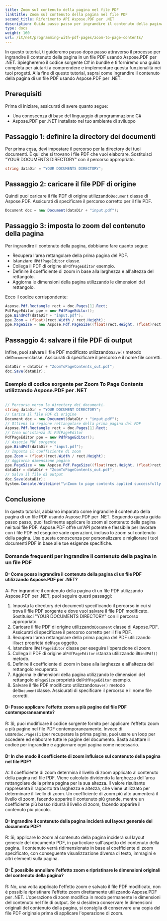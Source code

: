 ```yaml
---
title: Zoom sul contenuto della pagina nel file PDF
linktitle: Zoom sul contenuto della pagina nel file PDF
second_title: Riferimento API Aspose.PDF per .NET
description: Guida passo passo per ingrandire il contenuto della pagina in un file PDF usando Aspose.PDF per .NET. Migliora i tuoi documenti PDF in base alle tue esigenze specifiche.
type: docs
weight: 160
url: /it/net/programming-with-pdf-pages/zoom-to-page-contents/
---
```

In questo tutorial, ti guideremo passo dopo passo attraverso il processo per ingrandire il contenuto della pagina in un file PDF usando Aspose.PDF per .NET. Spiegheremo il codice sorgente C# in bundle e ti forniremo una guida completa per aiutarti a comprendere e implementare questa funzionalità nei tuoi progetti. Alla fine di questo tutorial, saprai come ingrandire il contenuto della pagina di un file PDF usando Aspose.PDF per .NET.

## Prerequisiti
Prima di iniziare, assicurati di avere quanto segue:

- Una conoscenza di base del linguaggio di programmazione C#
- Aspose.PDF per .NET installato nel tuo ambiente di sviluppo

## Passaggio 1: definire la directory dei documenti
Per prima cosa, devi impostare il percorso per la directory dei tuoi documenti. È qui che si trovano i file PDF che vuoi elaborare. Sostituisci "YOUR DOCUMENTS DIRECTORY" con il percorso appropriato.

```csharp
string dataDir = "YOUR DOCUMENTS DIRECTORY";
```

## Passaggio 2: caricare il file PDF di origine
 Quindi puoi caricare il file PDF di origine utilizzando`Document` classe di Aspose.PDF. Assicurati di specificare il percorso corretto per il file PDF.

```csharp
Document doc = new Document(dataDir + "input.pdf");
```

## Passaggio 3: imposta lo zoom del contenuto della pagina
Per ingrandire il contenuto della pagina, dobbiamo fare quanto segue:

- Recupera l'area rettangolare della prima pagina del PDF.
-  Istanziare il`PdfPageEditor` classe.
-  Collega il PDF di origine al`PdfPageEditor` esempio.
- Definire il coefficiente di zoom in base alla larghezza e all'altezza del rettangolo.
- Aggiorna le dimensioni della pagina utilizzando le dimensioni del rettangolo.

Ecco il codice corrispondente:

```csharp
Aspose.Pdf.Rectangle rect = doc.Pages[1].Rect;
PdfPageEditor ppe = new PdfPageEditor();
ppe.BindPdf(dataDir + "input.pdf");
ppe.Zoom = (float)(rect.Width / rect.Height);
ppe.PageSize = new Aspose.Pdf.PageSize((float)rect.Height, (float)rect.Width);
```

## Passaggio 4: salvare il file PDF di output
 Infine, puoi salvare il file PDF modificato utilizzando`Save()` metodo del`Document`classe. Assicurati di specificare il percorso e il nome file corretti.

```csharp
dataDir = dataDir + "ZoomToPageContents_out.pdf";
doc.Save(dataDir);
```

### Esempio di codice sorgente per Zoom To Page Contents utilizzando Aspose.PDF per .NET 

```csharp

// Percorso verso la directory dei documenti.
string dataDir = "YOUR DOCUMENT DIRECTORY";
// Carica il file PDF di origine
Document doc = new Document(dataDir + "input.pdf");
// Ottieni la regione rettangolare della prima pagina del PDF
Aspose.Pdf.Rectangle rect = doc.Pages[1].Rect;
// Crea un'istanza di PdfPageEditor
PdfPageEditor ppe = new PdfPageEditor();
// Associa PDF sorgente
ppe.BindPdf(dataDir + "input.pdf");
// Imposta il coefficiente di zoom
ppe.Zoom = (float)(rect.Width / rect.Height);
// Aggiorna dimensione pagina
ppe.PageSize = new Aspose.Pdf.PageSize((float)rect.Height, (float)rect.Width);
dataDir = dataDir + "ZoomToPageContents_out.pdf";
// Salva il file di output
doc.Save(dataDir);
System.Console.WriteLine("\nZoom to page contents applied successfully.\nFile saved at " + dataDir);

```

## Conclusione
In questo tutorial, abbiamo imparato come ingrandire il contenuto della pagina di un file PDF usando Aspose.PDF per .NET. Seguendo questa guida passo passo, puoi facilmente applicare lo zoom al contenuto della pagina nei tuoi file PDF. Aspose.PDF offre un'API potente e flessibile per lavorare con i file PDF ed eseguire varie operazioni, incluso lo zoom sul contenuto della pagina. Usa questa conoscenza per personalizzare e migliorare i tuoi documenti PDF in base alle tue esigenze specifiche.

### Domande frequenti per ingrandire il contenuto della pagina in un file PDF

#### D: Come posso ingrandire il contenuto della pagina di un file PDF utilizzando Aspose.PDF per .NET?

A: Per ingrandire il contenuto della pagina di un file PDF utilizzando Aspose.PDF per .NET, puoi seguire questi passaggi:

1. Imposta la directory dei documenti specificando il percorso in cui si trova il file PDF sorgente e dove vuoi salvare il file PDF modificato. Sostituisci "YOUR DOCUMENTS DIRECTORY" con il percorso appropriato.
2.  Caricare il file PDF di origine utilizzando`Document` classe di Aspose.PDF. Assicurati di specificare il percorso corretto per il file PDF.
3.  Recupera l'area rettangolare della prima pagina del PDF utilizzando il`Rect` proprietà del`Page` oggetto.
4.  Istanziare il`PdfPageEditor` classe per eseguire l'operazione di zoom.
5.  Collega il PDF di origine al`PdfPageEditor` istanza utilizzando il`BindPdf()` metodo.
6. Definire il coefficiente di zoom in base alla larghezza e all'altezza del rettangolo recuperato.
7.  Aggiorna le dimensioni della pagina utilizzando le dimensioni del rettangolo e`PageSize` proprietà del`PdfPageEditor` esempio.
8.  Salvare il file PDF modificato utilizzando`Save()` metodo del`Document`classe. Assicurati di specificare il percorso e il nome file corretti.

#### D: Posso applicare l'effetto zoom a più pagine del file PDF contemporaneamente?

 R: Sì, puoi modificare il codice sorgente fornito per applicare l'effetto zoom a più pagine nel file PDF contemporaneamente. Invece di usare`doc.Pages[1]`per recuperare la prima pagina, puoi usare un loop per accedere ed elaborare tutte le pagine del documento. Basta adattare il codice per ingrandire e aggiornare ogni pagina come necessario.

#### D: In che modo il coefficiente di zoom influisce sul contenuto della pagina nel file PDF?

A: Il coefficiente di zoom determina il livello di zoom applicato al contenuto della pagina nel file PDF. Viene calcolato dividendo la larghezza dell'area rettangolare della prima pagina per la sua altezza. Il valore risultante rappresenta il rapporto tra larghezza e altezza, che viene utilizzato per determinare il livello di zoom. Un coefficiente di zoom più alto aumenterà il livello di zoom, facendo apparire il contenuto più grande, mentre un coefficiente più basso ridurrà il livello di zoom, facendo apparire il contenuto più piccolo.

#### D: Ingrandire il contenuto della pagina inciderà sul layout generale del documento PDF?

R: Sì, applicare lo zoom al contenuto della pagina inciderà sul layout generale del documento PDF, in particolare sull'aspetto del contenuto della pagina. Il contenuto verrà ridimensionato in base al coefficiente di zoom specificato, con conseguente visualizzazione diversa di testo, immagini e altri elementi sulla pagina.

#### D: È possibile annullare l'effetto zoom e ripristinare le dimensioni originali del contenuto della pagina?

R: No, una volta applicato l'effetto zoom e salvato il file PDF modificato, non è possibile ripristinare l'effetto zoom direttamente utilizzando Aspose.PDF per .NET. L'operazione di zoom modifica in modo permanente le dimensioni del contenuto nel file di output. Se si desidera conservare le dimensioni originali del contenuto della pagina, si consiglia di conservare una copia del file PDF originale prima di applicare l'operazione di zoom.